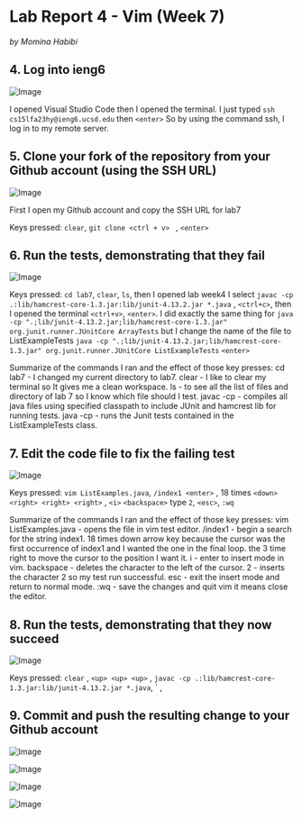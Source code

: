 # Lab Report 4 - Vim (Week 7)
*by Momina Habibi*

## 4. Log into ieng6

![Image](login.png)

I opened Visual Studio Code then I opened the terminal. I just typed 
`
ssh cs15lfa23hy@ieng6.ucsd.edu
`
then 
`
<enter>
`
So by using the command ssh, I log in to my remote server. 

## 5. Clone your fork of the repository from your Github account (using the SSH URL)

![Image](git.png)

First I open my Github account and copy the SSH URL for lab7

Keys pressed: `clear`, `git clone <ctrl + v> ` , `<enter>`

## 6. Run the tests, demonstrating that they fail

![Image](test.png)

Keys pressed: `cd lab7`, `clear`, `ls`, then I opened lab week4 I select `javac -cp .:lib/hamcrest-core-1.3.jar:lib/junit-4.13.2.jar *.java` , `<ctrl+c>`, then I opened the terminal `<ctrl+v>`, `<enter>`. I did exactly the same thing for `java -cp ".;lib/junit-4.13.2.jar;lib/hamcrest-core-1.3.jar" org.junit.runner.JUnitCore ArrayTests` but I change the name of the file to ListExampleTests `java -cp ".;lib/junit-4.13.2.jar;lib/hamcrest-core-1.3.jar" org.junit.runner.JUnitCore ListExampleTests` `<enter>`


Summarize of the commands I ran and the effect of those key presses: cd lab7 - I changed my current directory to lab7. clear - I like to clear my terminal so It gives me a clean workspace. ls - to see all the list of files and directory of lab 7 so I know which file should I test. javac -cp - compiles all java files using specified classpath to include JUnit and hamcrest lib for running tests. java -cp - runs the Junit tests contained in the ListExampleTests class.

## 7. Edit the code file to fix the failing test

![Image](fixed.png)

Keys pressed: `vim ListExamples.java`, `/index1 <enter>` , 18 times `<down>` `<right> <right> <right>` , `<i>` `<backspace>` type `2`, `<esc>`, `:wq` 

Summarize of the commands I ran and the effect of those key presses: vim ListExamples.java - opens the file in vim test editor. /index1 - begin a search for the string index1. 18 times down arrow key because the cursor was the first occurrence of index1 and I wanted the one in the final loop. the 3 time right to move the cursor to the position I want it. i - enter to insert mode in vim. backspace - deletes the character to the left of the cursor. 2 - inserts the character 2 so my test run successful. esc - exit the insert mode and return to normal mode. :wq - save the changes and quit vim it means close the editor. 

## 8. Run the tests, demonstrating that they now succeed

![Image](pasd.png)

Keys pressed: `clear` , `<up> <up> <up>` , `javac -cp .:lib/hamcrest-core-1.3.jar:lib/junit-4.13.2.jar *.java`, <enter>` , 
## 9. Commit and push the resulting change to your Github account
![Image](add.png)

![Image](comm.png)

![Image](push.png)

![Image](success.png)


